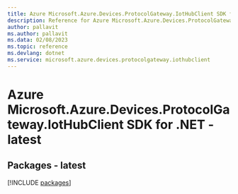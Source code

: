 ```yaml
---
title: Azure Microsoft.Azure.Devices.ProtocolGateway.IotHubClient SDK for .NET
description: Reference for Azure Microsoft.Azure.Devices.ProtocolGateway.IotHubClient SDK for .NET
author: pallavit
ms.author: pallavit
ms.data: 02/08/2023
ms.topic: reference
ms.devlang: dotnet
ms.service: microsoft.azure.devices.protocolgateway.iothubclient
---
```

# Azure Microsoft.Azure.Devices.ProtocolGateway.IotHubClient SDK for .NET - latest
## Packages - latest
[!INCLUDE [packages](microsoft.azure.devices.protocolgateway.iothubclient-index.md)]